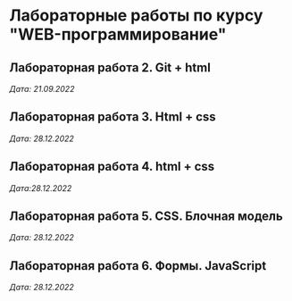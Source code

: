 # Лабораторные работы по курсу "WEB-программирование"

## Лабораторная работа 2. Git + html

*Дата: 21.09.2022*

## Лабораторная работа 3. Html + css

*Дата: 28.12.2022*

## Лабораторная работа 4. html + css

*Дата:28.12.2022*

## Лабораторная работа 5. CSS. Блочная модель

*Дата: 28.12.2022*

## Лабораторная работа 6. Формы. JavaScript

*Дата: 28.12.2022*
